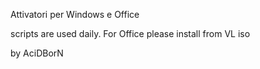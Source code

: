 Attivatori per Windows e Office

scripts are used daily.
For Office please install from VL iso

by AciDBorN

